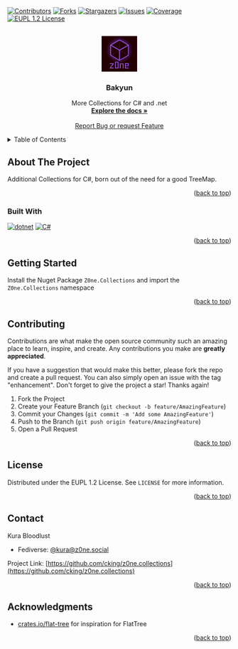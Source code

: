<a name="readme-top"></a>

[![Contributors][contributors-shield]][contributors-url]
[![Forks][forks-shield]][forks-url]
[![Stargazers][stars-shield]][stars-url]
[![Issues][issues-shield]][issues-url]
[![Coverage][coverage-shield]][coverage-url]
[![EUPL 1.2 License][license-shield]][license-url]


<br />
<div align="center">
  <a href="https://github.com/cking/z0ne.collections">
    <img src="./icon.png" alt="Logo" width="80" height="80">
  </a>

<h3 align="center">Bakyun</h3>

  <p align="center">
    More Collections for C# and .net
    <br />
    <a href="https://github.com/cking/z0ne.collections"><strong>Explore the docs »</strong></a>
    <br />
    <br />
    <a href="https://github.com/cking/z0ne.collections/issues/new/choose">Report Bug or request Feature</a>
  </p>
</div>

<!-- TABLE OF CONTENTS -->
<details>
  <summary>Table of Contents</summary>
  <ol>
    <li>
      <a href="#about-the-project">About The Project</a>
      <ul>
        <li><a href="#built-with">Built With</a></li>
      </ul>
    </li>
    <li>
      <a href="#getting-started">Getting Started</a>
      <ul>
        <li><a href="#prerequisites">Prerequisites</a></li>
        <li><a href="#installation">Installation</a></li>
      </ul>
    </li>
    <li><a href="#usage">Usage</a></li>
    <li><a href="#roadmap">Roadmap</a></li>
    <li><a href="#contributing">Contributing</a></li>
    <li><a href="#license">License</a></li>
    <li><a href="#contact">Contact</a></li>
    <li><a href="#acknowledgments">Acknowledgments</a></li>
  </ol>
</details>



## About The Project

Additional Collections for C#, born out of the need for a good TreeMap.

<p align="right">(<a href="#readme-top">back to top</a>)</p>


### Built With

[![dotnet](https://img.shields.io/badge/dotnet-000000?style=for-the-badge&logo=dotnet)](https://dot.net)
[![C#](https://img.shields.io/badge/C%23-000000?style=for-the-badge&logo=csharp)](https://learn.microsoft.com/en-us/dotnet/csharp/)

<p align="right">(<a href="#readme-top">back to top</a>)</p>


## Getting Started

Install the Nuget Package `Z0ne.Collections` and import the `Z0ne.Collections` namespace

<p align="right">(<a href="#readme-top">back to top</a>)</p>


## Contributing

Contributions are what make the open source community such an amazing place to learn, inspire, and create. Any contributions you make are **greatly appreciated**.

If you have a suggestion that would make this better, please fork the repo and create a pull request. You can also simply open an issue with the tag "enhancement".
Don't forget to give the project a star! Thanks again!

1. Fork the Project
2. Create your Feature Branch (`git checkout -b feature/AmazingFeature`)
3. Commit your Changes (`git commit -m 'Add some AmazingFeature'`)
4. Push to the Branch (`git push origin feature/AmazingFeature`)
5. Open a Pull Request

<p align="right">(<a href="#readme-top">back to top</a>)</p>


## License

Distributed under the EUPL 1.2 License. See `LICENSE` for more information.

<p align="right">(<a href="#readme-top">back to top</a>)</p>


## Contact

Kura Bloodlust
- Fediverse: [@kura@z0ne.social](https://z0ne.social/@kura)

Project Link: [https://github.com/cking/z0ne.collections](https://github.com/cking/z0ne.collections)

<p align="right">(<a href="#readme-top">back to top</a>)</p>


## Acknowledgments

* [crates.io/flat-tree](https://crates.io/crates/tree-flat) for inspiration for FlatTree

<p align="right">(<a href="#readme-top">back to top</a>)</p>



<!-- MARKDOWN LINKS & IMAGES -->
[contributors-shield]: https://img.shields.io/github/contributors/cking/z0ne.collections.svg?style=for-the-badge
[contributors-url]: https://github.com/cking/z0ne.collections/graphs/contributors
[forks-shield]: https://img.shields.io/github/forks/cking/z0ne.collections.svg?style=for-the-badge
[forks-url]: https://github.com/cking/z0ne.collections/network/members
[stars-shield]: https://img.shields.io/github/stars/cking/z0ne.collections.svg?style=for-the-badge
[stars-url]: https://github.com/cking/z0ne.collections/stargazers
[issues-shield]: https://img.shields.io/github/issues/cking/z0ne.collections.svg?style=for-the-badge
[issues-url]: https://github.com/cking/z0ne.collections/issues
[license-shield]: https://img.shields.io/github/license/cking/z0ne.collections.svg?style=for-the-badge
[license-url]: https://github.com/cking/z0ne.collections/blob/master/LICENSE.txt
[coverage-shield]: https://img.shields.io/endpoint?url=https://raw.githubusercontent.com/wiki/cking/z0ne.collections/coverage-comment-badge.json&style=for-the-badge
[coverage-url]: https://github.com/cking/z0ne.collections
